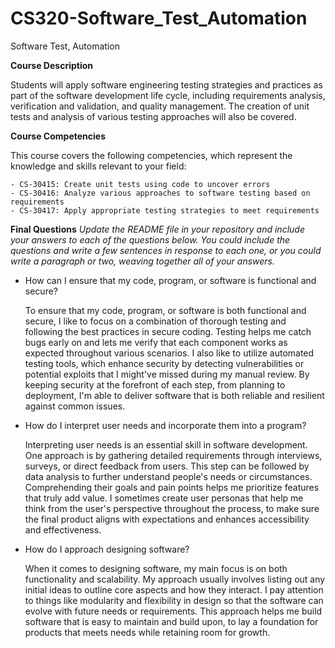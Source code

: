 # CS320-Software_Test_Automation
Software Test, Automation

**Course Description**

Students will apply software engineering testing strategies and practices as part of the software development life cycle, including requirements analysis, verification and validation, and quality management. The creation of unit tests and analysis of various testing approaches will also be covered.

**Course Competencies**

This course covers the following competencies, which represent the knowledge and skills relevant to your field:

    - CS-30415: Create unit tests using code to uncover errors
    - CS-30416: Analyze various approaches to software testing based on requirements
    - CS-30417: Apply appropriate testing strategies to meet requirements

**Final Questions**
_Update the README file in your repository and include your answers to each of the questions below. You could include the questions and write a few sentences in response to each one, or you could write a paragraph or two, weaving together all of your answers._

* How can I ensure that my code, program, or software is functional and secure?

  To ensure that my code, program, or software is both functional and secure, I like to focus on a combination of thorough testing and following the best practices in secure coding. Testing helps me catch bugs early on and lets me verify that each component works as expected throughout various scenarios. I also like to utilize automated testing tools, which enhance security by detecting vulnerabilities or potential exploits that I might've missed during my manual review. By keeping security at the forefront of each step, from planning to deployment, I'm able to deliver software that is both reliable and resilient against common issues.

* How do I interpret user needs and incorporate them into a program?
  
  Interpreting user needs is an essential skill in software development. One approach is by gathering detailed requirements through interviews, surveys, or direct feedback from users. This step can be followed by data analysis to further understand people's needs or circumstances. Comprehending their goals and pain points helps me prioritize features that truly add value. I sometimes create user personas that help me think from the user's perspective throughout the process, to make sure the final product aligns with expectations and enhances accessibility and effectiveness.

* How do I approach designing software?

    When it comes to designing software, my main focus is on both functionality and scalability. My approach usually involves listing out any initial ideas to outline core aspects and how they interact. I pay attention to things like modularity and flexibility in design so that the software can evolve with future needs or requirements. This approach helps me build software that is easy to maintain and build upon, to lay a foundation for products that meets needs while retaining room for growth.
